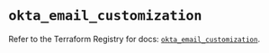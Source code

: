 # `okta_email_customization`

Refer to the Terraform Registry for docs: [`okta_email_customization`](https://registry.terraform.io/providers/okta/okta/4.19.0/docs/resources/email_customization).
